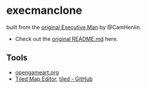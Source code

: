 # execmanclone

built from the [original Executive Man](https://github.com/CamHenlin/ExecutiveMan) by @CamHenlin.

- Check out the [original README.md](README_orig.md) here.

## Tools
- [opengameart.org](https://opengameart.org/content/lpc-tile-atlas)
- [Tiled Map Editor](http://www.mapeditor.org/), [tiled - GitHub](https://github.com/bjorn/tiled)
